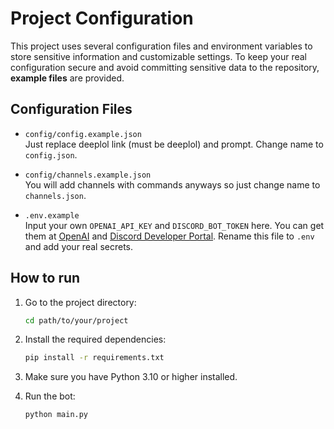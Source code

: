 # Project Configuration

This project uses several configuration files and environment variables to store sensitive information and customizable settings. To keep your real configuration secure and avoid committing sensitive data to the repository, **example files** are provided.

## Configuration Files

- `config/config.example.json`  
  Just replace deeplol link (must be deeplol) and prompt. Change name to `config.json`.  

- `config/channels.example.json`  
  You will add channels with commands anyways so just change name to `channels.json`.

- `.env.example`  
  Input your own `OPENAI_API_KEY` and `DISCORD_BOT_TOKEN` here. You can get them at [OpenAI](https://platform.openai.com/signup) and [Discord Developer Portal](https://discord.com/developers/applications).
  Rename this file to `.env` and add your real secrets.

## How to run

1. Go to the project directory:
   ```bash
   cd path/to/your/project
   ```

2. Install the required dependencies:
   ```bash
   pip install -r requirements.txt
   ```
   
3. Make sure you have Python 3.10 or higher installed.


4. Run the bot:
   ```bash
   python main.py
   ```